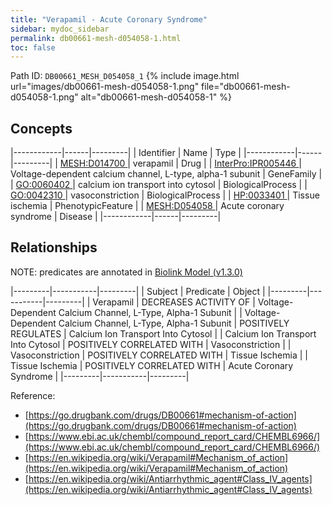 ```yaml
---
title: "Verapamil - Acute Coronary Syndrome"
sidebar: mydoc_sidebar
permalink: db00661-mesh-d054058-1.html
toc: false 
---
```



Path ID: `DB00661_MESH_D054058_1`
{% include image.html url="images/db00661-mesh-d054058-1.png" file="db00661-mesh-d054058-1.png" alt="db00661-mesh-d054058-1" %}

## Concepts

|------------|------|---------|
| Identifier | Name | Type    |
|------------|------|---------|
| <a href="https://identifiers.org/MESH:D014700">MESH:D014700 </a> | verapamil | Drug |
| <a href="https://identifiers.org/InterPro:IPR005446">InterPro:IPR005446 </a> | Voltage-dependent calcium channel, L-type, alpha-1 subunit | GeneFamily |
| <a href="https://identifiers.org/GO:0060402">GO:0060402 </a> | calcium ion transport into cytosol | BiologicalProcess |
| <a href="https://identifiers.org/GO:0042310">GO:0042310 </a> | vasoconstriction | BiologicalProcess |
| <a href="https://identifiers.org/HP:0033401">HP:0033401 </a> | Tissue ischemia | PhenotypicFeature |
| <a href="https://identifiers.org/MESH:D054058">MESH:D054058 </a> | Acute coronary syndrome | Disease |
|------------|------|---------|

## Relationships


NOTE: predicates are annotated in <a href="https://github.com/biolink/biolink-model/releases/tag/v1.3.0">Biolink Model (v1.3.0)</a>

|---------|-----------|---------|
| Subject | Predicate | Object  |
|---------|-----------|---------|
| Verapamil | DECREASES ACTIVITY OF | Voltage-Dependent Calcium Channel, L-Type, Alpha-1 Subunit |
| Voltage-Dependent Calcium Channel, L-Type, Alpha-1 Subunit | POSITIVELY REGULATES | Calcium Ion Transport Into Cytosol |
| Calcium Ion Transport Into Cytosol | POSITIVELY CORRELATED WITH | Vasoconstriction |
| Vasoconstriction | POSITIVELY CORRELATED WITH | Tissue Ischemia |
| Tissue Ischemia | POSITIVELY CORRELATED WITH | Acute Coronary Syndrome |
|---------|-----------|---------|

Reference: 
  - [https://go.drugbank.com/drugs/DB00661#mechanism-of-action](https://go.drugbank.com/drugs/DB00661#mechanism-of-action)
  - [https://www.ebi.ac.uk/chembl/compound_report_card/CHEMBL6966/](https://www.ebi.ac.uk/chembl/compound_report_card/CHEMBL6966/)
  - [https://en.wikipedia.org/wiki/Verapamil#Mechanism_of_action](https://en.wikipedia.org/wiki/Verapamil#Mechanism_of_action)
  - [https://en.wikipedia.org/wiki/Antiarrhythmic_agent#Class_IV_agents](https://en.wikipedia.org/wiki/Antiarrhythmic_agent#Class_IV_agents)
